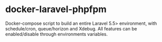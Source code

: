 # docker-laravel-phpfpm
Docker-compose script to build an entire Laravel 5.5> environment, with schedule/cron, queue/horizon and Xdebug. All features can be enabled/disable through environments variables.

